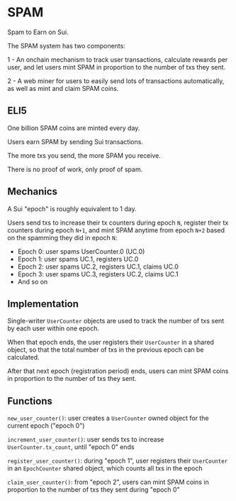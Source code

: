 # SPAM

Spam to Earn on Sui.

<!-- ![Polymedia SPAM](https://spam.polymedia.app/img/open-graph.webp) -->

The SPAM system has two components:

1 - An onchain mechanism to track user transactions, calculate rewards per user, and let users mint SPAM in proportion to the number of txs they sent.<br/>

2 - A web miner for users to easily send lots of transactions automatically, as well as mint and claim SPAM coins.

## ELI5

One billion SPAM coins are minted every day.

Users earn SPAM by sending Sui transactions.

The more txs you send, the more SPAM you receive.

There is no proof of work, only proof of spam.

## Mechanics

A Sui "epoch" is roughly equivalent to 1 day.

Users send txs to increase their tx counters during epoch `N`, register their tx counters during epoch `N+1`, and mint SPAM anytime from epoch `N+2` based on the spamming they did in epoch `N`:

- Epoch 0: user spams UserCounter.0 (UC.0)
- Epoch 1: user spams UC.1, registers UC.0
- Epoch 2: user spams UC.2, registers UC.1, claims UC.0
- Epoch 3: user spams UC.3, registers UC.2, claims UC.1
- And so on

## Implementation

Single-writer `UserCounter` objects are used to track the number of txs sent by each user within one epoch.

When that epoch ends, the user registers their `UserCounter` in a shared object, so that the total number of txs in the previous epoch can be calculated.

After that next epoch (registration period) ends, users can mint SPAM coins in proportion to the number of txs they sent.

## Functions

`new_user_counter()`: user creates a `UserCounter` owned object for the current epoch ("epoch 0")

`increment_user_counter()`: user sends txs to increase `UserCounter.tx_count`, until "epoch 0" ends

`register_user_counter()`: during "epoch 1", user registers their `UserCounter` in an `EpochCounter` shared object, which counts all txs in the epoch

`claim_user_counter()`: from "epoch 2", users can mint SPAM coins in proportion to the number of txs they sent during "epoch 0"
